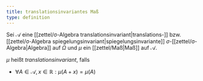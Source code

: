 ```yaml
---
title: translationsinvariantes Maß
type: definition
---
```


Sei $\mathcal{A}$ eine [[zettel/σ-Algebra translationsinvariant|translations-]] bzw. [[zettel/σ-Algebra spiegelungsinvariant|spiegelungsinvariante]] $\sigma$-[[zettel/σ-Algebra|Algebra]] auf $\Omega$ und $\mu$ ein [[zettel/Maß|Maß]] auf $\mathcal{A}$.

$\mu$ heißt *translationsinvariant*, falls
- $\forall A \in \mathcal{A}, x \in \mathbb{R} : \mu(A + x) = \mu(A)$